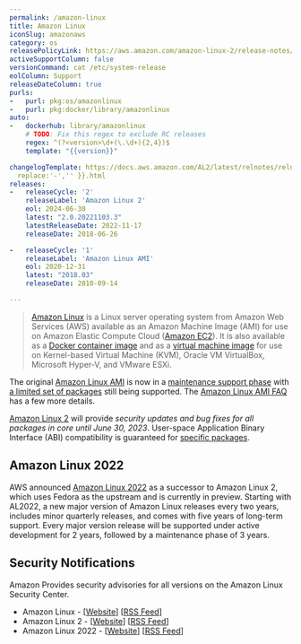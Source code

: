 ```yaml
---
permalink: /amazon-linux
title: Amazon Linux
iconSlug: amazonaws
category: os
releasePolicyLink: https://aws.amazon.com/amazon-linux-2/release-notes/
activeSupportColumn: false
versionCommand: cat /etc/system-release
eolColumn: Support
releaseDateColumn: true
purls:
-   purl: pkg:os/amazonlinux
-   purl: pkg:docker/library/amazonlinux
auto:
-   dockerhub: library/amazonlinux
    # TODO: Fix this regex to exclude RC releases
    regex: ^(?<version>\d+(\.\d+){2,4})$
    template: "{{version}}"

changelogTemplate: https://docs.aws.amazon.com/AL2/latest/relnotes/relnotes-{{"__LATEST_RELEASE_DATE__"|
  replace:'-','' }}.html
releases:
-   releaseCycle: '2'
    releaseLabel: 'Amazon Linux 2'
    eol: 2024-06-30
    latest: "2.0.20221103.3"
    latestReleaseDate: 2022-11-17
    releaseDate: 2018-06-26

-   releaseCycle: '1'
    releaseLabel: 'Amazon Linux AMI'
    eol: 2020-12-31
    latest: "2018.03"
    releaseDate: 2010-09-14

---
```


> [Amazon Linux][al2] is a Linux server operating system from Amazon Web Services (AWS) available as an Amazon Machine Image (AMI) for use on Amazon Elastic Compute Cloud ([Amazon EC2](https://aws.amazon.com/ec2/)). It is also available as a [Docker container image](https://hub.docker.com/_/amazonlinux/) and as a [virtual machine image](https://cdn.amazonlinux.com/os-images/latest/) for use on Kernel-based Virtual Machine (KVM), Oracle VM VirtualBox, Microsoft Hyper-V, and VMware ESXi.

The original [Amazon Linux AMI][al1] is now in a [maintenance support phase][al1-eol] with [a limited set of packages](https://amazonlinux.github.io/al1-support-statements/) still being supported. The [Amazon Linux AMI FAQ](https://aws.amazon.com/amazon-linux-ami/faqs/) has a few more details.

[Amazon Linux 2][al2] will provide _security updates and bug fixes for all packages in core until June 30, 2023_. User-space Application Binary Interface (ABI) compatibility is guaranteed for [specific packages][al2-faq].

## Amazon Linux 2022

AWS announced [Amazon Linux 2022](https://aws.amazon.com/linux/amazon-linux-2022/) as a successor to Amazon Linux 2, which uses Fedora as the upstream and is currently in preview. Starting with AL2022, a new major version of Amazon Linux releases every two years, includes minor quarterly releases, and comes with five years of long-term support. Every major version release will be supported under active development for 2 years, followed by a maintenance phase of 3 years.

## Security Notifications

Amazon Provides security advisories for all versions on the Amazon Linux Security Center.

- Amazon Linux - [[Website][al-sec]] [[RSS Feed][al-sec-rss]]
- Amazon Linux 2 - [[Website][al2-sec]] [[RSS Feed][al2-sec-rss]]
- Amazon Linux 2022 - [[Website][al2022-sec]] [[RSS Feed][al2022-sec-rss]]

[al1]: https://aws.amazon.com/amazon-linux-ami/ "Amazon Linux AMI, no longer supported"
[al2]: https://aws.amazon.com/amazon-linux-2/ "Amazon Linux 2"
[al1-eol]: https://aws.amazon.com/blogs/aws/update-on-amazon-linux-ami-end-of-life/ "Update on Amazon Linux AMI end-of-life"
[al1-faq]: https://aws.amazon.com/amazon-linux-ami/faqs/ "Amazon Linux AMI FAQ"
[al2-faq]: https://aws.amazon.com/amazon-linux-2/faqs/#Long_Term_Support "Amazon Linux 2 FAQs"

[al-sec]: https://alas.aws.amazon.com/
[al-sec-rss]: https://alas.aws.amazon.com/alas.rss

[al2-sec]: https://alas.aws.amazon.com/alas2.html
[al2-sec-rss]: https://alas.aws.amazon.com/AL2/alas.rss

[al2022-sec]: https://alas.aws.amazon.com/alas2022.html
[al2022-sec-rss]: https://alas.aws.amazon.com/AL2022/alas.rss
